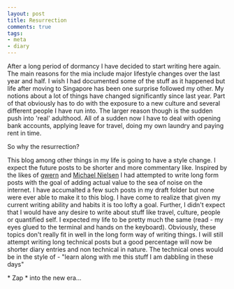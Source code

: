 ```yaml
---
layout: post
title: Resurrection
comments: true
tags:
- meta
- diary
---
```


After a long period of dormancy I have decided to start writing here again. The main reasons for the mia include major lifestyle changes over the last year and half. I wish I had documented some of the stuff as it happened but life after moving to Singapore has been one surprise followed my other. My notions about a lot of things have changed significantly since last year. Part of that obviously has to do with the exposure to a new culture and several different people I have run into. The larger reason though is the sudden push into 'real' adulthood. All of a sudden now I have to deal with opening bank accounts, applying leave for travel, doing my own laundry and paying rent in time.

So why the resurrection?

This blog among other things in my life is going to have a style change. I expect the future posts to be shorter and more commentary like. Inspired by the likes of [gwern](gwern.net) and [Michael Nielsen](http://michaelnielsen.org/) I had attempted to write long form posts with the goal of adding actual value to the sea of noise on the internet. I have accumalted a few such posts in my draft folder but none were ever able to make it to this blog. I have come to realize that given my current writing ability and habits it is too lofty a goal. Further, I didn't expect that I would have any desire to write about stuff like travel, culture, people or quantified self. I expected my life to be pretty much the same (read - my eyes glued to the terminal and hands on the keyboard). Obviously, these topics don't really fit in well in the long form way of writing things. I will still attempt writing long technical posts but a good percentage will now be shorter diary entries and non technical in nature. The technical ones would be in the style of - "learn along with me this stuff I am dabbling in these days"

\* Zap * into the new era...

